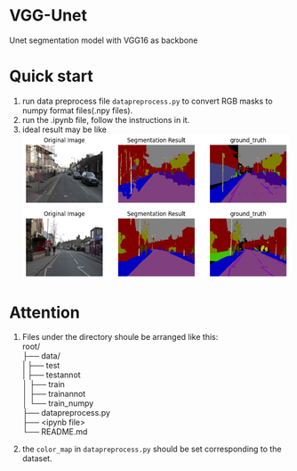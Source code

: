 # VGG-Unet
Unet segmentation model with VGG16 as backbone

# Quick start
1. run data preprocess file `datapreprocess.py` to convert RGB masks to numpy format files(.npy files).
2. run the .ipynb file, follow the instructions in it.
3. ideal result may be like ![output1](output1.png)   ![output2](output2.png)
# Attention
1. Files under the directory shoule be arranged like this:   
  root/   
  ├── data/   
  |   ├── test   
  |   ├── testannot   
  │   ├── train   
  │   ├── trainannot   
  │   └── train_numpy   
  ├── datapreprocess.py   
  ├── \<ipynb file\>   
  └── README.md   

2. the `color_map` in `datapreprocess.py` should be set corresponding to the dataset.
